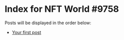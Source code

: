 # Index for NFT World #9758
Posts will be displayed in the order below:

- [Your first post](./001-first.md)

